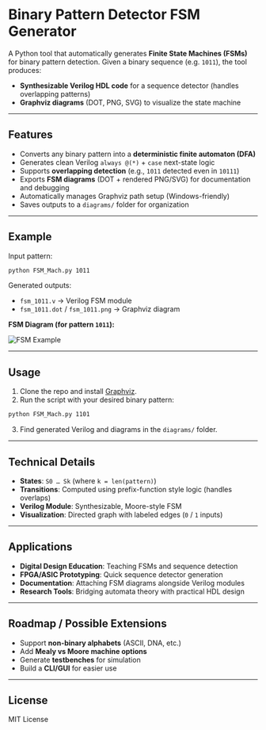 # Binary Pattern Detector FSM Generator

A Python tool that automatically generates **Finite State Machines (FSMs)** for binary pattern detection.
Given a binary sequence (e.g. `1011`), the tool produces:

* **Synthesizable Verilog HDL code** for a sequence detector (handles overlapping patterns)
* **Graphviz diagrams** (DOT, PNG, SVG) to visualize the state machine

---

## Features

* Converts any binary pattern into a **deterministic finite automaton (DFA)**
* Generates clean Verilog `always @(*)` + `case` next-state logic
* Supports **overlapping detection** (e.g., `1011` detected even in `10111`)
* Exports **FSM diagrams** (DOT + rendered PNG/SVG) for documentation and debugging
* Automatically manages Graphviz path setup (Windows-friendly)
* Saves outputs to a `diagrams/` folder for organization

---

## Example

Input pattern:

```bash
python FSM_Mach.py 1011
```

Generated outputs:

* `fsm_1011.v` → Verilog FSM module
* `fsm_1011.dot` / `fsm_1011.png` → Graphviz diagram

**FSM Diagram (for pattern `1011`):**

![FSM Example](diagrams/fsm_1011.png)

---

## Usage

1. Clone the repo and install [Graphviz](https://graphviz.org/download/).
2. Run the script with your desired binary pattern:

```bash
python FSM_Mach.py 1101
```

3. Find generated Verilog and diagrams in the `diagrams/` folder.

---

## Technical Details

* **States**: `S0 … Sk` (where `k = len(pattern)`)
* **Transitions**: Computed using prefix-function style logic (handles overlaps)
* **Verilog Module**: Synthesizable, Moore-style FSM
* **Visualization**: Directed graph with labeled edges (`0` / `1` inputs)

---

## Applications

* **Digital Design Education**: Teaching FSMs and sequence detection
* **FPGA/ASIC Prototyping**: Quick sequence detector generation
* **Documentation**: Attaching FSM diagrams alongside Verilog modules
* **Research Tools**: Bridging automata theory with practical HDL design

---

## Roadmap / Possible Extensions

* Support **non-binary alphabets** (ASCII, DNA, etc.)
* Add **Mealy vs Moore machine options**
* Generate **testbenches** for simulation
* Build a **CLI/GUI** for easier use

---

## License

MIT License
